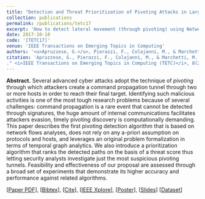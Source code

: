 ```yaml
---
title: "Detection and Threat Prioritization of Pivoting Attacks in Large Networks"
collection: publications
permalink: /publications/tetc17
excerpt: 'How to detect lateral movement (through pivoting) using Network Flows.'
date: 2017-10-10
code: '[TETC17]'
venue: 'IEEE Transactions on Emerging Topics in Computing'
authors: '<u>Apruzzese, G.</u>, Pierazzi, F., Colajanni, M., & Marchetti, M.'
citation: 'Apruzzese, G., Pierazzi, F., Colajanni, M., & Marchetti, M. (2017). "Detection and Threat Prioritization of Pivoting Attacks in Large Networks
." <i>IEEE Transactions on Emerging Topics in Computing (TETC)</i>, 8(2), 404-415.'
---
```

<b>Abstract.</b> Several advanced cyber attacks adopt the technique of <i>pivoting</i> through which attackers create a command propagation tunnel through two or more hosts in order to reach their final target. Identifying such malicious activities is one of the most tough research problems because of several challenges: command propagation is a rare event that cannot be detected through signatures, the huge amount of internal communications facilitates attackers evasion, timely pivoting discovery is computationally demanding. 
This paper describes the first pivoting detection algorithm that is based on network flows analyses, does not rely on any a-priori assumption on protocols and hosts, and leverages an original problem formalization in terms of temporal graph analytics. We also introduce a prioritization algorithm that ranks the detected paths on the basis of a threat score thus letting security analysts investigate just the most suspicious pivoting tunnels. Feasibility and effectiveness of our proposal are assessed through a broad set of experiments that demonstrate its higher accuracy and performance against related algorithms.

[[Paper PDF](https://gioapru.github.io/files/papers/tetc17/tetc17.pdf)], [[Bibtex](https://gioapru.github.io/files/papers/tetc17/tetc17.bib)], [[Cite](https://gioapru.github.io/files/papers/tetc17/tetc17_cite.html)], [[IEEE Xplore](https://ieeexplore.ieee.org/abstract/document/8078189)], [[Poster](https://gioapru.github.io/files/papers/tetc17/tetc17_poster.pdf)], [[Slides](https://gioapru.github.io/files/papers/tetc17/tetc17_slides.pdf)]
 [[Dataset](https://gioapru.github.io/files/papers/tetc17/tetc17_dataset.html)]